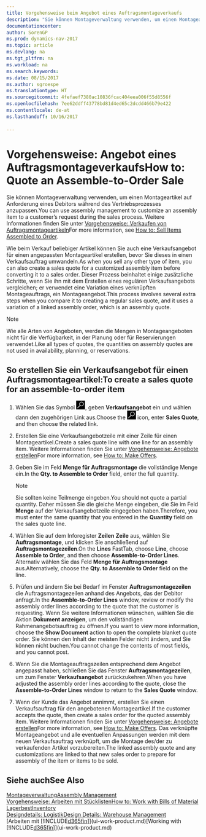 ```yaml
---
title: Vorgehensweise beim Angebot eines Auftragsmontageverkaufs
description: "Sie können Montageverwaltung verwenden, um einen Montageartikel auf Anforderung eines Debitors während des Vertriebsprozesses anzupassen."
documentationcenter: 
author: SorenGP
ms.prod: dynamics-nav-2017
ms.topic: article
ms.devlang: na
ms.tgt_pltfrm: na
ms.workload: na
ms.search.keywords: 
ms.date: 08/15/2017
ms.author: sgroespe
ms.translationtype: HT
ms.sourcegitcommit: 4fefaef7380ac10836fcac404eea006f55d8556f
ms.openlocfilehash: 7ee62ddff43778bd81d4ed65c2dcdd466b79e422
ms.contentlocale: de-at
ms.lasthandoff: 10/16/2017

---
```

# <a name="how-to-quote-an-assemble-to-order-sale"></a><span data-ttu-id="41a95-103">Vorgehensweise: Angebot eines Auftragsmontageverkaufs</span><span class="sxs-lookup"><span data-stu-id="41a95-103">How to: Quote an Assemble-to-Order Sale</span></span>
<span data-ttu-id="41a95-104">Sie können Montageverwaltung verwenden, um einen Montageartikel auf Anforderung eines Debitors während des Vertriebsprozesses anzupassen.</span><span class="sxs-lookup"><span data-stu-id="41a95-104">You can use assembly management to customize an assembly item to a customer’s request during the sales process.</span></span> <span data-ttu-id="41a95-105">Weitere Informationen finden Sie unter [Vorgehensweise: Verkaufen von Auftragsmontageartikeln](assembly-how-to-sell-items-assembled-to-order.md)</span><span class="sxs-lookup"><span data-stu-id="41a95-105">For more information, see [How to: Sell Items Assembled to Order](assembly-how-to-sell-items-assembled-to-order.md).</span></span>  

<span data-ttu-id="41a95-106">Wie beim Verkauf beliebiger Artikel können Sie auch eine Verkaufsangebot für einen angepassten Montageartikel erstellen, bevor Sie dieses in einen Verkaufsauftrag umwandeln.</span><span class="sxs-lookup"><span data-stu-id="41a95-106">As when you sell any other type of item, you can also create a sales quote for a customized assembly item before converting it to a sales order.</span></span> <span data-ttu-id="41a95-107">Dieser Prozess beinhaltet einige zusätzliche Schritte, wenn Sie ihn mit dem Erstellen eines regulären Verkaufsangebots vergleichen; er verwendet eine Variation eines verknüpften Montageauftrags, ein Montageangebot.</span><span class="sxs-lookup"><span data-stu-id="41a95-107">This process involves several extra steps when you compare it to creating a regular sales quote, and it uses a variation of a linked assembly order, which is an assembly quote.</span></span>

> [!NOTE]  
>  <span data-ttu-id="41a95-108">Wie alle Arten von Angeboten, werden die Mengen in Montageangeboten nicht für die Verfügbarkeit, in der Planung oder für Reservierungen verwendet.</span><span class="sxs-lookup"><span data-stu-id="41a95-108">Like all types of quotes, the quantities on assembly quotes are not used in availability, planning, or reservations.</span></span>  

## <a name="to-create-a-sales-quote-for-an-assemble-to-order-item"></a><span data-ttu-id="41a95-109">So erstellen Sie ein Verkaufsangebot für einen Auftragsmontageartikel:</span><span class="sxs-lookup"><span data-stu-id="41a95-109">To create a sales quote for an assemble-to-order item</span></span>  
1.  <span data-ttu-id="41a95-110">Wählen Sie das Symbol ![Nach Seite oder Bericht suchen](media/ui-search/search_small.png "Symbol Nach Seite oder Bericht suchen"), geben **Verkaufsangebot** ein und wählen dann den zugehörigen Link aus.</span><span class="sxs-lookup"><span data-stu-id="41a95-110">Choose the ![Search for Page or Report](media/ui-search/search_small.png "Search for Page or Report icon") icon, enter **Sales Quote**, and then choose the related link.</span></span>  
2.  <span data-ttu-id="41a95-111">Erstellen Sie eine Verkaufsangebotzeile mit einer Zeile für einen Montageartikel.</span><span class="sxs-lookup"><span data-stu-id="41a95-111">Create a sales quote line with one line for an assembly item.</span></span> <span data-ttu-id="41a95-112">Weitere Informationen finden Sie unter [Vorgehensweise: Angebote erstellen](sales-how-make-offers.md)</span><span class="sxs-lookup"><span data-stu-id="41a95-112">For more information, see [How to: Make Offers](sales-how-make-offers.md).</span></span>  
3.  <span data-ttu-id="41a95-113">Geben Sie im Feld **Menge für Auftragsmontage** die vollständige Menge ein.</span><span class="sxs-lookup"><span data-stu-id="41a95-113">In the **Qty. to Assemble to Order** field, enter the full quantity.</span></span>

    > [!NOTE]  
    >  <span data-ttu-id="41a95-114">Sie sollten keine Teilmenge eingeben.</span><span class="sxs-lookup"><span data-stu-id="41a95-114">You should not quote a partial quantity.</span></span> <span data-ttu-id="41a95-115">Daher müssen Sie die gleiche Menge eingeben, die Sie im Feld **Menge** auf der Verkaufsangebotzeile eingegeben haben.</span><span class="sxs-lookup"><span data-stu-id="41a95-115">Therefore, you must enter the same quantity that you entered in the **Quantity** field on the sales quote line.</span></span>  

4.  <span data-ttu-id="41a95-116">Wählen Sie auf dem Inforegister **Zeilen** **Zeile** aus, wählen Sie **Auftragsmontage**, und klicken Sie anschließend auf **Auftragsmontagezeilen**.</span><span class="sxs-lookup"><span data-stu-id="41a95-116">On the **Lines** FastTab, choose **Line**, choose **Assemble to Order**, and then choose **Assemble-to-Order Lines**.</span></span> <span data-ttu-id="41a95-117">Alternativ wählen Sie das Feld **Menge für Auftragsmontage** aus.</span><span class="sxs-lookup"><span data-stu-id="41a95-117">Alternatively, choose the **Qty. to Assemble to Order** field on the line.</span></span>  
5.  <span data-ttu-id="41a95-118">Prüfen und ändern Sie bei Bedarf im Fenster **Auftragsmontagezeilen** die Auftragsmontagezeilen anhand des Angebots, das der Debitor anfragt.</span><span class="sxs-lookup"><span data-stu-id="41a95-118">In the **Assemble-to-Order Lines** window, review or modify the assembly order lines according to the quote that the customer is requesting.</span></span> <span data-ttu-id="41a95-119">Wenn Sie weitere Informationen wünschen, wählen Sie die Aktion **Dokument anzeigen**, um den vollständigen Rahmenangebotsauftrag zu öffnen.</span><span class="sxs-lookup"><span data-stu-id="41a95-119">If you want to view more information, choose the **Show Document** action to open the complete blanket quote order.</span></span> <span data-ttu-id="41a95-120">Sie können den Inhalt der meisten Felder nicht ändern, und Sie können nicht buchen.</span><span class="sxs-lookup"><span data-stu-id="41a95-120">You cannot change the contents of most fields, and you cannot post.</span></span>  
6.  <span data-ttu-id="41a95-121">Wenn Sie die Montageauftragszeilen entsprechend dem Angebot angepasst haben, schließen Sie das Fenster **Auftragsmontagezeilen**, um zum Fenster **Verkaufsangebot** zurückzukehren.</span><span class="sxs-lookup"><span data-stu-id="41a95-121">When you have adjusted the assembly order lines according to the quote, close the **Assemble-to-Order Lines** window to return to the **Sales Quote** window.</span></span>  
7.  <span data-ttu-id="41a95-122">Wenn der Kunde das Angebot annimmt, erstellen Sie einen Verkaufsauftrag für den angebotenen Montageartikel.</span><span class="sxs-lookup"><span data-stu-id="41a95-122">If the customer accepts the quote, then create a sales order for the quoted assembly item.</span></span> <span data-ttu-id="41a95-123">Weitere Informationen finden Sie unter [Vorgehensweise: Angebote erstellen](sales-how-make-offers.md)</span><span class="sxs-lookup"><span data-stu-id="41a95-123">For more information, see [How to: Make Offers](sales-how-make-offers.md).</span></span> <span data-ttu-id="41a95-124">Das verknüpfte Montageangebot und alle eventuellen Anpassungen werden mit dem neuen Verkaufsauftrag verknüpft, um die Montage des/der zu verkaufenden Artikel vorzubereiten.</span><span class="sxs-lookup"><span data-stu-id="41a95-124">The linked assembly quote and any customizations are linked to that new sales order to prepare for assembly of the item or items to be sold.</span></span>  

## <a name="see-also"></a><span data-ttu-id="41a95-125">Siehe auch</span><span class="sxs-lookup"><span data-stu-id="41a95-125">See Also</span></span>  
[<span data-ttu-id="41a95-126">Montageverwaltung</span><span class="sxs-lookup"><span data-stu-id="41a95-126">Assembly Management</span></span>](assembly-assemble-items.md)  
[<span data-ttu-id="41a95-127">Vorgehensweise: Arbeiten mit Stücklisten</span><span class="sxs-lookup"><span data-stu-id="41a95-127">How to: Work with Bills of Material</span></span>](inventory-how-work-BOMs.md)  
[<span data-ttu-id="41a95-128">Lagerbest</span><span class="sxs-lookup"><span data-stu-id="41a95-128">Inventory</span></span>](inventory-manage-inventory.md)  
[<span data-ttu-id="41a95-129">Designdetails: Logistik</span><span class="sxs-lookup"><span data-stu-id="41a95-129">Design Details: Warehouse Management</span></span>](design-details-warehouse-management.md)  
<span data-ttu-id="41a95-130">[Arbeiten mit [!INCLUDE[d365fin](includes/d365fin_md.md)]](ui-work-product.md)</span><span class="sxs-lookup"><span data-stu-id="41a95-130">[Working with [!INCLUDE[d365fin](includes/d365fin_md.md)]](ui-work-product.md)</span></span>

